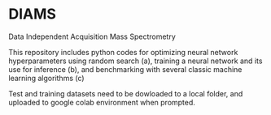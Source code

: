# DIAMS
Data Independent Acquisition Mass Spectrometry

This repository includes python codes for optimizing neural network hyperparameters using random search (a), training a neural network and its use for inference (b), and benchmarking with several classic machine learning algorithms (c)

Test and training datasets need to be dowloaded to a local folder, and uploaded to google colab environment when prompted. 
